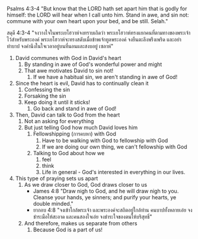 Psalms 4:3-4 "But know that the LORD hath set apart him that is godly for himself: the LORD will hear when I call unto him. Stand in awe, and sin not: commune with your own heart upon your bed, and be still. Selah."

สดุดี 4:3-4 "จงวางใจในพระเยโฮวาห์จงทราบเถิดว่า พระเยโฮวาห์ทรงแยกคนที่ตามทางของพระเจ้าไว้สำหรับพระองค์ พระเยโฮวาห์จะทรงสดับเมื่อข้าพเจ้าทูลพระองค์ จงยืนตะลึงพรึงเพริด และอย่าทำบาป จงคำนึงในใจเวลาอยู่บนที่นอนและสงบอยู่ เซลาห์"

1. David communes with God in David's heart
    1. By standing in awe of God's wonderful power and might
    2. That awe motivates David to sin not!
        1. If we have a habitual sin, we aren't standing in awe of God!
2. Since the heart is evil, David has to continually clean it
    1. Confessing the sin
    2. Forsaking the sin
    3. Keep doing it until it sticks!
        1. Go back and stand in awe of God!
3. Then, David can talk to God from the heart
    1. Not an asking for everything
    2. But just telling God how much David loves him
        1. Fellowshipping (การคบหา) with God
            1. Have to be walking with God to fellowship with God
            2. If we are doing our own thing, we can't fellowship with God
        2. Talking to God about how we
            1. feel
            2. think
            3. Life in general - God's interested in everything in our lives.
4. This type of praying sets us apart
    1. As we draw closer to God, God draws closer to us
        - James 4:8 "Draw nigh to God, and he will draw nigh to you. Cleanse your hands, ye sinners; and purify your hearts, ye double minded."
        - ยากอบ 4:8 "จงเข้าใกล้พระเจ้า และพระองค์จะสถิตอยู่ใกล้ท่าน คนบาปทั้งหลายเอ๋ย จงชำระมือให้สะอาด และคนสองใจเอ๋ย จงชำระใจของตนให้บริสุทธิ์"
    2. And therefore, makes us separate from others
        1. Because God is a part of us!